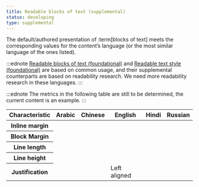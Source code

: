 ```yaml
---
title: Readable blocks of text (supplemental)
status: developing
type: supplemental
---
```


The default/authored presentation of :term[blocks of text] meets the corresponding values for the content’s language (or the most similar language of the ones listed).

:::ednote
[Readable blocks of text (foundational)](#readable-blocks-of-text) and [Readable text style (foundational)](#readable-text-style) are based on common usage, and their supplemental counterparts are based on readability research. We need more readability research in these languages.
:::

:::ednote
The metrics in the following table are still to be determined, the current content is an example.
:::

<table class="data">
 <thead>
   <tr>
     <th>Characteristic</th>
     <th>Arabic</th>
     <th>Chinese</th>
     <th>English</th>
     <th>Hindi</th>
     <th>Russian</th>
   </tr>
   </thead>
   <tbody>
     <tr>
       <th>Inline margin</th>
       <td></td>
       <td></td>
       <td></td>
       <td></td>
       <td></td>
     </tr>
    <tr>
       <th>Block Margin</th>
       <td></td>
       <td></td>
       <td></td>
       <td></td>
       <td></td>
     </tr>  
     <tr>
       <th>Line length</th>
       <td></td>
       <td></td>
       <td></td>
       <td></td>
       <td></td>
     </tr>
     <tr>
       <th>Line height</th>
       <td></td>
       <td></td>
       <td></td>
       <td></td>
       <td></td>
     </tr>
     <tr>
       <th>Justification</th>
       <td></td>
       <td></td>
       <td>Left aligned</td>
       <td></td>
       <td></td>
     </tr>
    </tbody>
</table>
